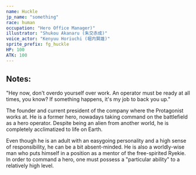```yaml
---
name: Huckle
jp_name: "something"
race: human
occupation: "Hero Office Manager)"
illustrator: "Shukou Akanaru (朱交赤成)"
voice_actor: "Kenyuu Horiuchi (堀内賢雄)"
sprite_prefix: fg_huckle
HP: 100
ATK: 100
---
```


## Notes:

"Hey now, don't overdo yourself over work. An operator must be ready at all times, you know? If something happens, it's my job to back you up."

The founder and current president of the company where the Protagonist works at. He is a former hero, nowadays taking command on the battlefield as a hero operator. Despite being an alien from another world, he is completely acclimatized to life on Earth.

Even though he is an adult with an easygoing personality and a high sense of responsibility, he can be a bit absent-minded. He is also a worldly-wise man who puts himself in a position as a mentor of the free-spirited Ryekie. In order to command a hero, one must possess a "particular ability" to a relatively high level.
